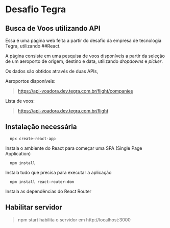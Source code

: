 # Desafio Tegra

## Busca de Voos utilizando API

Essa é uma página web feita a partir do desafio da empresa de tecnologia Tegra, utilizando ##React.

A página consiste em uma pesquisa de voos disponíveis a partir da seleção de um aeroporto de origem, destino e data, utilizando _dropdowns_ e _picker_.

Os dados são obtidos através de duas APIs,

Aeroportos disponíveis:

> https://api-voadora.dev.tegra.com.br/flight/companies

Lista de voos:

> https://api-voadora.dev.tegra.com.br/flight

## Instalação necessária
```
  npx create-react-app
```
  Instala o ambiente do React para começar uma SPA (Single Page Application)
```
  npm install
```
  Instala tudo que precisa para executar a aplicação
```
  npm install react-router-dom
```
  Instala as dependências do React Router
  
## Habilitar servidor

> npm start habilita o servidor em http://localhost:3000

